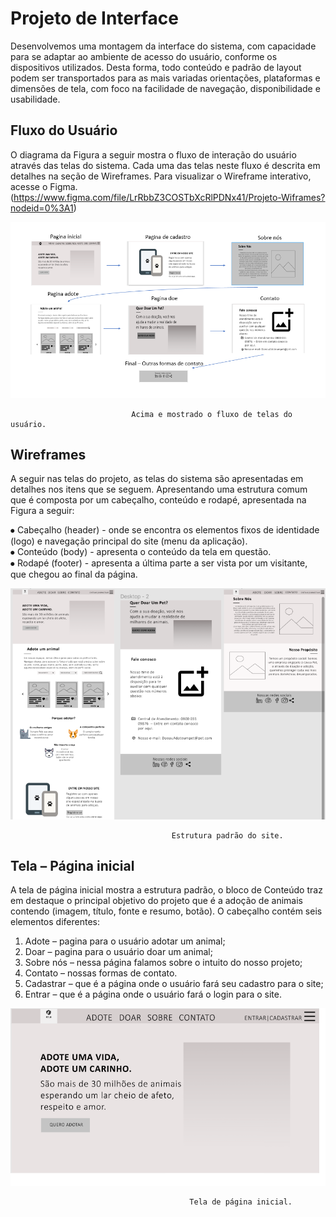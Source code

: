 
# Projeto de Interface

Desenvolvemos uma montagem da interface do sistema, com capacidade para se adaptar ao ambiente de acesso do usuário, conforme os dispositivos utilizados.
Desta forma, todo conteúdo e padrão de layout podem ser transportados para as mais variadas orientações, plataformas e dimensões de tela, com foco na facilidade de navegação, disponibilidade e usabilidade.

## Fluxo do Usuário

O diagrama da Figura a seguir mostra o fluxo de interação do usuário através das telas do sistema. Cada uma das telas neste fluxo é descrita em detalhes na seção de Wireframes. Para visualizar o Wireframe interativo, acesse o Figma.(https://www.figma.com/file/LrRbbZ3COSTbXcRlPDNx41/Projeto-Wiframes?nodeid=0%3A1)

![fluxo de telas de usuario](img/fluxo-de-telas-de-usuario.png)

                               Acima e mostrado o fluxo de telas do usuário.


## Wireframes

A seguir nas telas do projeto, as telas do sistema são apresentadas em detalhes nos itens que se seguem. Apresentando uma estrutura comum que é composta por um cabeçalho, conteúdo e rodapé, apresentada na Figura a seguir:

⦁ Cabeçalho (header) - onde se encontra os elementos fixos de identidade (logo) e navegação principal do site (menu da aplicação).<br>
⦁ Conteúdo (body) - apresenta o conteúdo da tela em questão.<br>
⦁ Rodapé (footer) - apresenta a última parte a ser vista por um visitante, que chegou ao final da página.

![estrutura](img/wireframe-estrutura.png)

                                        Estrutura padrão do site.

## Tela – Página inicial      

A tela de página inicial mostra a estrutura padrão, o bloco de Conteúdo traz em destaque o principal objetivo do projeto que é a adoção de animais contendo (imagem, título, fonte e resumo, botão). O cabeçalho contém seis elementos diferentes:

1. Adote – pagina para o usuário adotar um animal;<br>
2. Doar – pagina para o usuário doar um animal;<br>
3. Sobre nós – nessa página falamos sobre o intuito do nosso projeto;<br>
4. Contato – nossas formas de contato.<br>
5. Cadastrar – que é a página onde o usuário fará seu cadastro para o site;<br>
6. Entrar – que é a página onde o usuário fará o login para o site.

![pagina-inicial](img/pagina-inicial.png)

                                            Tela de página inicial.